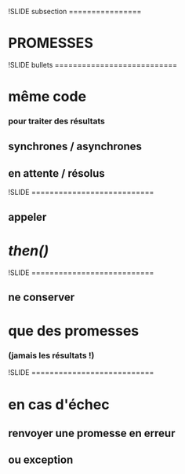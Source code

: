 !SLIDE subsection ================

# PROMESSES


!SLIDE bullets ===========================

# même code
### pour traiter des résultats
## synchrones / asynchrones
## en attente / résolus


!SLIDE ===========================

## appeler
# _then()_


!SLIDE ===========================

## ne conserver
# que des promesses
### (jamais les résultats !)


!SLIDE ===========================

# en cas d'échec
## renvoyer une promesse en erreur
## ou exception




